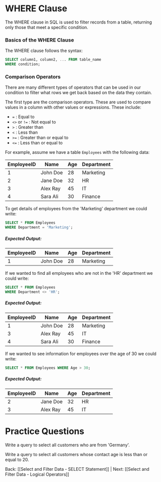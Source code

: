 # WHERE Clause

The WHERE clause in SQL is used to filter records from a table, returning only those that meet a specific condition. 
### Basics of the WHERE Clause 

The WHERE clause follows the syntax: 

```sql
SELECT column1, column2, ... FROM table_name 
WHERE condition;
```

### Comparison Operators

There are many different types of operators that can be used in our condition to filter what rows we get back based on the data they contain.

The first type are the comparison operators. These are used to compare values in a column with other values or expressions. These include:
- `=` : Equal to
- `<>` or `!=` : Not equal to
- `>` : Greater than
- `<` : Less than
- `>=` : Greater than or equal to
- `<=` : Less than or equal to

For example, assume we have a table `Employees` with the following data:

|EmployeeID|Name|Age|Department|
|---|---|---|---|
|1|John Doe|28|Marketing|
|2|Jane Doe|32|HR|
|3|Alex Ray|45|IT|
|4|Sara Ali|30|Finance|

To get details of employees from the 'Marketing' department we could write:

```sql
SELECT * FROM Employees
WHERE Department = 'Marketing';
```
##### Expected Output:
|EmployeeID|Name|Age|Department|
|---|---|---|---|
|1|John Doe|28|Marketing|

If we wanted to find all employees who are not in the 'HR' department we could write:

```sql
SELECT * FROM Employees
WHERE Department <> 'HR';
```
##### Expected Output:
|EmployeeID|Name|Age|Department|
|---|---|---|---|
|1|John Doe|28|Marketing|
|3|Alex Ray|45|IT|
|4|Sara Ali|30|Finance|

If we wanted to see information for employees over the age of 30 we could write:

```sql
SELECT * FROM Employees WHERE Age > 30;
```
##### Expected Output:
| EmployeeID | Name | Age | Department |
| ---- | ---- | ---- | ---- |
| 2 | Jane Doe | 32 | HR |
| 3 | Alex Ray | 45 | IT |
# Practice Questions

Write a query to select all customers who are from 'Germany'.

Write a query to select all customers whose contact age is less than or equal to 20.

Back: [[Select and Filter Data - SELECT Statement]] | Next: [[Select and Filter Data - Logical Operators]]